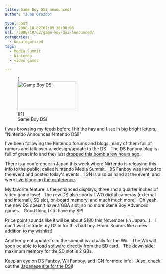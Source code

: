 ```yaml
---
title: Game Boy DSi announced!
author: "Juan Orozco" 

type: post
date: 2008-10-02T07:09:36+00:00
url: /2008/10/02/game-boy-dsi-announced/
categories:
  - Uncategorized
tags:
  - Media Summit
  - Nintendo
  - video games

---
```

<figure id="attachment_903" aria-describedby="caption-attachment-903" style="width: 189px" class="wp-caption alignleft">[<img class="size-medium wp-image-903" title="GameBoyDSi" src="https://i0.wp.com/guamaso.com/wp-content/uploads/2008/10/dsi-191919191919191-cg-main99-300x150.jpg?resize=189%2C95" alt="Game Boy DSi" width="189" height="95" data-recalc-dims="1" />][1]<figcaption id="caption-attachment-903" class="wp-caption-text">Game Boy DSi</figcaption></figure>

I was browsing my feeds before I hit the hay and I see in big bright letters, "Nintendo Announces Nintendo DSi!"

I've been following the Nintendo forums and blogs, many of them full of rumors and talk over a redesign/update to the DS.   The DS Fanboy blog is full of great info and they just <a href="http://www.dsfanboy.com/2008/10/02/nintendo-announces-nintendo-dsi/" target="_blank" rel="noopener noreferrer">dropped this bomb a few hours ago</a>.

There is a conference in Japan this week where Nintendo is releasing this info to the public, called Nintendo Media Summit.   DS Fanboy was invited to the event and posted today's events.   IGN is also on hand at the event, and were <a href="http://wii.ign.com/articles/915/915504p1.html" target="_blank" rel="noopener noreferrer">live blogging the conference</a>.

My favorite feature is the enhanced displays; three and a quarter inches of video game love!   The new DS also sports TWO digital cameras (external and internal), SD slot, on-board memory, and much much more!   Oh yeah, the new DS doesn't have a GBA slot, so no more Game Boy Advanced games.   Good thing I still have my SP!

Price point sounds like it will be about $180 this November (in Japan...).   I can't wait to trade my DS in for this bad boy. Hmm. Sounds like a new addition to my wishlist!

Another great update from the summit is actually for the Wii.   The Wii will soon be able to load software directly from the SD card.   The down side: maximum memory for the SD slot is 2 GBs.

Keep an eye on DS Fanboy, Wii Fanboy, and IGN for more info!   Also, check out the <a href="http://www.nintendo.co.jp/ds/dsi.html" target="_blank" rel="noopener noreferrer">Japanese site for the DSi</a>!

 [1]: http://www.dsfanboy.com/photos/nintendo-dsi/1069073/
